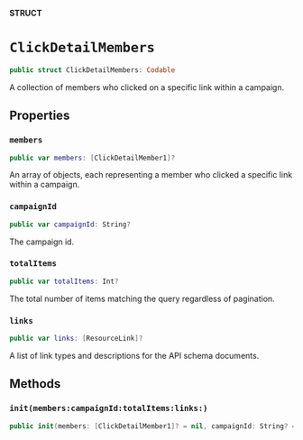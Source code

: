 **STRUCT**

# `ClickDetailMembers`

```swift
public struct ClickDetailMembers: Codable
```

A collection of members who clicked on a specific link within a campaign.

## Properties
### `members`

```swift
public var members: [ClickDetailMember1]?
```

An array of objects, each representing a member who clicked a specific link within a campaign.

### `campaignId`

```swift
public var campaignId: String?
```

The campaign id.

### `totalItems`

```swift
public var totalItems: Int?
```

The total number of items matching the query regardless of pagination.

### `links`

```swift
public var links: [ResourceLink]?
```

A list of link types and descriptions for the API schema documents.

## Methods
### `init(members:campaignId:totalItems:links:)`

```swift
public init(members: [ClickDetailMember1]? = nil, campaignId: String? = nil, totalItems: Int? = nil, links: [ResourceLink]? = nil)
```
